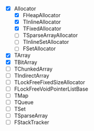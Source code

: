 - [X] Allocator
  - [X] FHeapAllocator
  - [X] TInlineAllocator
  - [X] TFixedAllocator
  - [ ] TSparseArrayAllocator
  - [ ] TInlineSetAllocator
  - [ ] FSetAllocator
- [X] TArray
- [X] TBitArray
- [ ] TChunkedArray
- [ ] TIndirectArray
- [ ] TLockFreeFixedSizeAllocator
- [ ] FLockFreeVoidPointerListBase
- [ ] TMap
- [ ] TQueue
- [ ] TSet
- [ ] TSparseArray
- [ ] FStackTracker